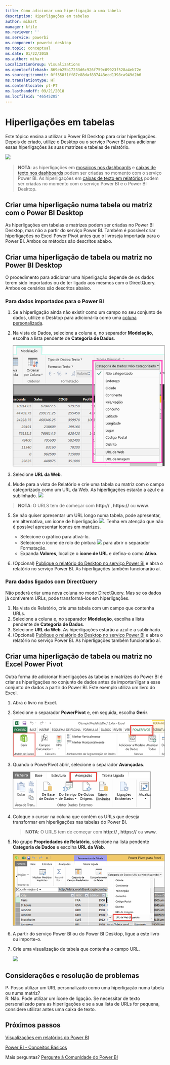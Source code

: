 ```yaml
---
title: Como adicionar uma hiperligação a uma tabela
description: Hiperligações em tabelas
author: mihart
manager: kfile
ms.reviewer: ''
ms.service: powerbi
ms.component: powerbi-desktop
ms.topic: conceptual
ms.date: 01/22/2018
ms.author: mihart
LocalizationGroup: Visualizations
ms.openlocfilehash: 869eb25b17233d6c926f759c09923f528a4eb72e
ms.sourcegitcommit: 0ff358f1ff87e88daf837443ecd1398ca949d2b6
ms.translationtype: HT
ms.contentlocale: pt-PT
ms.lasthandoff: 09/21/2018
ms.locfileid: "46545205"
---
```

# <a name="hyperlinks-in-tables"></a>Hiperligações em tabelas
Este tópico ensina a utilizar o Power BI Desktop para criar hiperligações. Depois de criado, utilize o Desktop ou o serviço Power BI para adicionar essas hiperligações às suas matrizes e tabelas de relatório. 

![](media/power-bi-hyperlinks-in-tables/hyperlinkedtable.png)

> **NOTA**: as hiperligações em [mosaicos nos dashboards](service-dashboard-edit-tile.md) e [caixas de texto nos dashboards](service-dashboard-add-widget.md) podem ser criadas no momento com o serviço Power BI. As hiperligações em [caixas de texto em relatórios](service-add-hyperlink-to-text-box.md) podem ser criadas no momento com o serviço Power BI e o Power BI Desktop.
> 
> 

## <a name="to-create-a-hyperlink-in-a-table-or-matrix-using-power-bi-desktop"></a>Criar uma hiperligação numa tabela ou matriz com o Power BI Desktop
As hiperligações em tabelas e matrizes podem ser criadas no Power BI Desktop, mas não a partir do serviço Power BI. Também é possível criar hiperligações no Excel Power Pivot antes que o livroseja importada para o Power BI. Ambos os métodos são descritos abaixo.

## <a name="create-a-table-or-matrix-hyperlink-in-power-bi-desktop"></a>Criar uma hiperligação de tabela ou matriz no Power BI Desktop
O procedimento para adicionar uma hiperligação depende de os dados terem sido importados ou de ter ligado aos mesmos com o DirectQuery. Ambos os cenários são descritos abaixo.

### <a name="for-data-imported-into-power-bi"></a>Para dados importados para o Power BI
1. Se a hiperligação ainda não existir como um campo no seu conjunto de dados, utilize o Desktop para adicioná-la como uma [coluna personalizada](desktop-common-query-tasks.md).
2. Na vista de Dados, selecione a coluna e, no separador **Modelação**, escolha a lista pendente de **Categoria de Dados**.
   
    ![](media/power-bi-hyperlinks-in-tables/pbi_data_category.png)
3. Selecione **URL da Web**.
4. Mude para a vista de Relatório e crie uma tabela ou matriz com o campo categorizado como um URL da Web. As hiperligações estarão a azul e a sublinhado.
    ![](media/power-bi-hyperlinks-in-tables/power-bi-table-with-hyperlinks2.png)
> **NOTA**: O URLS tem de começar com **http:// , https://** ou **www**.
> 
>   
5. Se não quiser apresentar um URL longo numa tabela, pode apresentar, em alternativa, um ícone de hiperligação ![](media/power-bi-hyperlinks-in-tables/power-bi-hyperlink-icon.png). Tenha em atenção que não é possível apresentar ícones em matrizes.
   
   * Selecione o gráfico para ativá-lo.
   * Selecione o ícone de rolo de pintura ![](media/power-bi-hyperlinks-in-tables/power-bi-paintroller.png) para abrir o separador Formatação.
   * Expanda **Valores**, localize o **ícone de URL** e defina-o como **Ativo**.
6. (Opcional) [Publique o relatório do Desktop no serviço Power BI](guided-learning/publishingandsharing.yml?tutorial-step=2) e abra o relatório no serviço Power BI. As hiperligações também funcionarão aí.

### <a name="for-data-connected-with-directquery"></a>Para dados ligados com DirectQuery
Não poderá criar uma nova coluna no modo DirectQuery.  Mas se os dados já contiverem URLs, pode transformá-los em hiperligações.

1. Na vista de Relatório, crie uma tabela com um campo que contenha URLs.
2. Selecione a coluna e, no separador **Modelação**, escolha a lista pendente de **Categoria de Dados**.
3. Selecione **URL da Web**. As hiperligações estarão a azul e a sublinhado.
4. (Opcional) [Publique o relatório do Desktop no serviço Power BI](guided-learning/publishingandsharing.yml?tutorial-step=2) e abra o relatório no serviço Power BI. As hiperligações também funcionarão aí.

## <a name="create-a-table-or-matrix-hyperlink-in-excel-power-pivot"></a>Criar uma hiperligação de tabela ou matriz no Excel Power Pivot
Outra forma de adicionar hiperligações às tabelas e matrizes do Power BI é criar as hiperligações no conjunto de dados antes de importar/ligar a esse conjunto de dados a partir do Power BI. Este exemplo utiliza um livro do Excel.

1. Abra o livro no Excel.
2. Selecione o separador **PowerPivot** e, em seguida, escolha **Gerir**.
   
   ![](media/power-bi-hyperlinks-in-tables/createhyperlinkinpowerpivot2.png)
3. Quando o PowerPivot abrir, selecione o separador **Avançadas**.
   
   ![](media/power-bi-hyperlinks-in-tables/createhyperlinkinpowerpivot3.png)
4. Coloque o cursor na coluna que contém os URLs que deseja transformar em hiperligações nas tabelas do Power BI.
   
   > **NOTA**: O URLS tem de começar com **http:// , https://** ou **www**.
   > 
   > 
5. No grupo **Propriedades de Relatório**, selecione na lista pendente **Categoria de Dados** e escolha **URL da Web**. 
   
   ![](media/power-bi-hyperlinks-in-tables/createhyperlinksnew.png)
6. A partir do serviço Power BI ou do Power BI Desktop, ligue a este livro ou importe-o.
7. Crie uma visualização de tabela que contenha o campo URL.
   
   ![](media/power-bi-hyperlinks-in-tables/hyperlinksintables.gif)

## <a name="considerations-and-troubleshooting"></a>Considerações e resolução de problemas
P: Posso utilizar um URL personalizado como uma hiperligação numa tabela ou numa matriz?    
R: Não. Pode utilizar um ícone de ligação. Se necessitar de texto personalizado para as hiperligações e se a sua lista de URLs for pequena, considere utilizar antes uma caixa de texto.


## <a name="next-steps"></a>Próximos passos
[Visualizações em relatórios do Power BI](visuals/power-bi-report-visualizations.md)

[Power BI - Conceitos Básicos](consumer/end-user-basic-concepts.md)

Mais perguntas? [Pergunte à Comunidade do Power BI](http://community.powerbi.com/)

